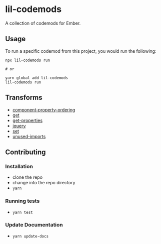 # lil-codemods

A collection of codemods for Ember.

## Usage

To run a specific codemod from this project, you would run the following:

```
npx lil-codemods run

# or

yarn global add lil-codemods
lil-codemods run
```

## Transforms

<!--TRANSFORMS_START-->
* [component-property-ordering](transforms/component-property-ordering/README.md)
* [get](transforms/get/README.md)
* [get-properties](transforms/get-properties/README.md)
* [jquery](transforms/jquery/README.md)
* [set](transforms/set/README.md)
* [unused-imports](transforms/unused-imports/README.md)
<!--TRANSFORMS_END-->

## Contributing

### Installation

* clone the repo
* change into the repo directory
* `yarn`

### Running tests

* `yarn test`

### Update Documentation

* `yarn update-docs`